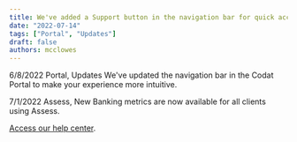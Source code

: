 ```yaml
---
title: We've added a Support button in the navigation bar for quick access to Codat's support resources
date: "2022-07-14"
tags: ["Portal", "Updates"]
draft: false
authors: mcclowes
---
```


6/8/2022 Portal, Updates We've updated the navigation bar in the Codat Portal to make your experience more intuitive.

7/1/2022 Assess, New Banking metrics are now available for all clients using Assess.

<!--truncate-->

[Access our help center](https://codat.zendesk.com/hc/en-gb).
